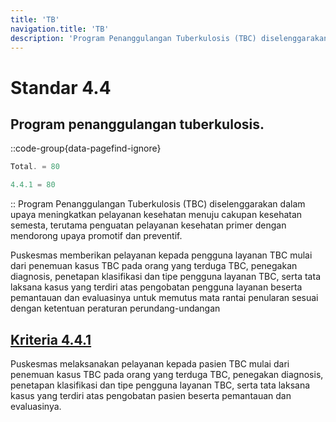 ```yaml
---
title: 'TB'
navigation.title: 'TB'
description: 'Program Penanggulangan Tuberkulosis (TBC) diselenggarakan dalam upaya meningkatkan pelayanan kesehatan menuju cakupan kesehatan semesta, terutama penguatan pelayanan kesehatan primer dengan mendorong upaya promotif dan preventif. Puskesmas memberikan pelayanan kepada pengguna layanan TBC mulai dari penemuan kasus TBC pada orang yang terduga TBC, penegakan diagnosis, penetapan klasifikasi dan tipe pengguna layanan TBC, serta tata laksana kasus yang terdiri atas pengobatan pengguna layanan beserta pemantauan dan evaluasinya untuk memutus mata rantai penularan sesuai dengan ketentuan peraturan perundang-undangan '
---
```


# Standar 4.4
## Program penanggulangan tuberkulosis. 
::code-group{data-pagefind-ignore}
```js [Nilai]
Total. = 80
```
```js [Kriteria]
4.4.1 = 80
```
::
Program Penanggulangan Tuberkulosis (TBC) diselenggarakan dalam upaya meningkatkan pelayanan kesehatan menuju cakupan kesehatan semesta, terutama penguatan pelayanan kesehatan primer dengan mendorong upaya promotif dan preventif.  

Puskesmas memberikan pelayanan kepada pengguna layanan TBC mulai dari penemuan kasus TBC pada orang yang terduga TBC, penegakan diagnosis, penetapan klasifikasi dan tipe pengguna layanan TBC, serta tata laksana kasus yang terdiri atas pengobatan pengguna layanan beserta pemantauan dan evaluasinya untuk memutus mata rantai penularan sesuai dengan ketentuan peraturan perundang-undangan 

## [Kriteria 4.4.1](/4/4/1) 
Puskesmas melaksanakan pelayanan kepada pasien TBC mulai dari penemuan kasus TBC pada orang yang terduga TBC, penegakan diagnosis, penetapan klasifikasi dan tipe pengguna layanan TBC, serta tata laksana kasus yang terdiri atas pengobatan pasien beserta pemantauan dan evaluasinya. 


